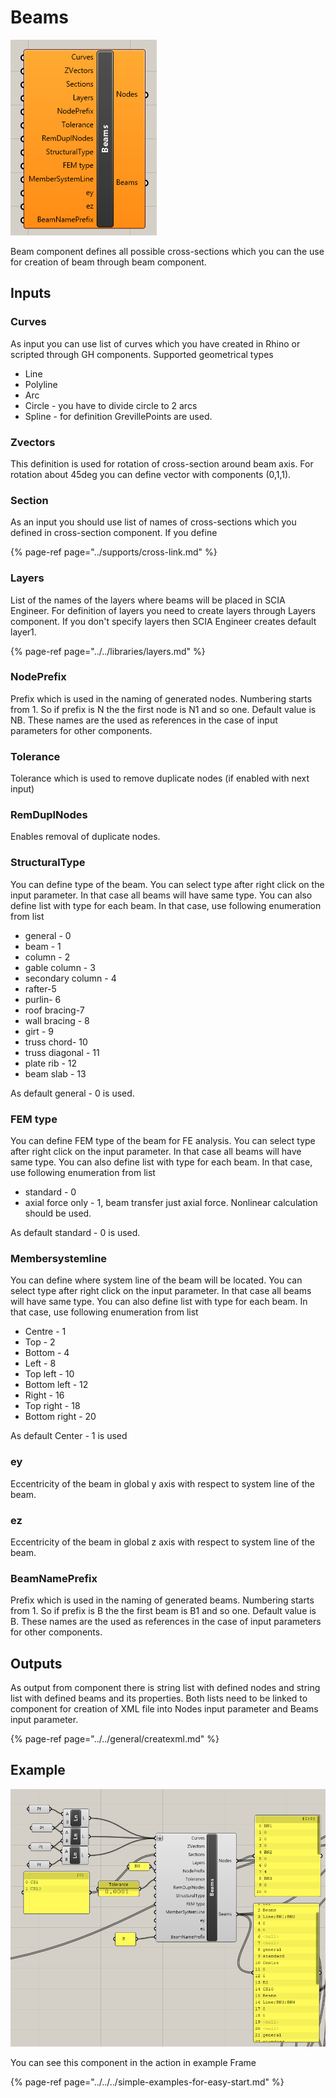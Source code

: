 # Beams

![Beam component](../../../../.gitbook/assets/beamcomponent.png)

Beam component defines all possible cross-sections which you can the use for creation of beam through beam component.

## Inputs

### Curves

As input you can use list of curves which you have created in Rhino or scripted through GH components. Supported geometrical types

* Line
* Polyline
* Arc
* Circle - you have to divide circle to 2 arcs
* Spline - for definition GrevillePoints are used.

### Zvectors

This definition is used for rotation of cross-section around beam axis. For rotation about 45deg you can define vector with components \(0,1,1\).

### Section

As an input you should use list of names of cross-sections which you defined in cross-section component. If you define 

{% page-ref page="../supports/cross-link.md" %}

### Layers

List of the names of the layers where beams will be placed in SCIA Engineer. For definition of layers you need to create layers through Layers component. If you don't specify layers then SCIA Engineer creates default layer1.

{% page-ref page="../../libraries/layers.md" %}

### NodePrefix

Prefix which is used in the naming of generated nodes. Numbering starts from 1. So if prefix is N the the first node is N1 and so one. Default value is NB.  These names are the used as references in the case of input parameters for other components.

### Tolerance

Tolerance which is used to remove duplicate nodes \(if enabled with next input\)

### RemDuplNodes

Enables removal of duplicate nodes.

### StructuralType

You can define type of the beam. You can select type after right click on the input parameter. In that case all beams will have same type. You can also define list with type for each beam. In that case, use following enumeration from list

* general - 0
* beam - 1
* column - 2
* gable column - 3
* secondary column - 4
* rafter-5
* purlin- 6
* roof bracing-7
* wall bracing - 8
* girt - 9
* truss chord- 10
* truss diagonal - 11
* plate rib - 12
* beam slab - 13

As default general - 0 is used.

### FEM type

You can define FEM type of the beam for FE analysis.  You can select type after right click on the input parameter. In that case all beams will have same type. You can also define list with type for each beam. In that case, use following enumeration from list

* standard - 0
* axial force only - 1,  beam transfer just axial force. Nonlinear calculation should be used.

As default standard - 0 is used.

### Membersystemline

You can define where system line of the beam will be located.   You can select type after right click on the input parameter. In that case all beams will have same type. You can also define list with type for each beam. In that case, use following enumeration from list

* Centre - 1
* Top - 2
* Bottom - 4
* Left - 8
* Top left - 10
* Bottom left - 12
* Right - 16
* Top right - 18
* Bottom right - 20

As default Center - 1 is used

### ey

Eccentricity of the beam in global y axis with respect to system line of the beam.

### ez

Eccentricity of the beam in global z axis with respect to system line of the beam.

### BeamNamePrefix

Prefix which is used in the naming of generated beams. Numbering starts from 1. So if prefix is B the the first beam is B1 and so one. Default value is B.  These names are the used as references in the case of input parameters for other components.

## Outputs

As output from component there is string list with defined nodes and string list with defined beams and its properties. Both lists need to be linked to component for creation of XML file into Nodes input parameter and Beams input parameter.

{% page-ref page="../../general/createxml.md" %}

## Example

![](../../../../.gitbook/assets/examplebeamcomponent.png)

You can see this component in the action in example Frame

{% page-ref page="../../../simple-examples-for-easy-start.md" %}





